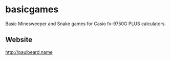 # basicgames

Basic Minesweeper and Snake games for Casio fx-9750G PLUS calculators.

## Website

http://paulbeard.name
